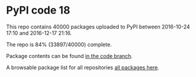 # PyPI code 18

This repo contains 40000 packages uploaded to PyPI between 
2016-10-24 17:10 and 2016-12-17 21:16.

The repo is 84% (33897/40000) complete.

Package contents can be found [in the code branch](https://github.com/pypi-data/pypi-mirror-18/tree/code/packages).

A browsable package list for all repositories [all packages here](https://pypi-data.github.io/website/repositories/pypi-mirror-18).


